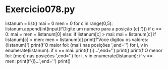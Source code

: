 # Exercicio078.py

listanum = list()
mai = 0
men = 0
for c in range(0,5):
    listanum.append(int(input(f'Digite um numero para a posição {c}:')))
    if c == 0:
        mai = men = listanum[0]
    else:
        if listanum[c] > mai:
            mai = listanum[c]
        if listanum[c] < men:
            men = listanum[c]
print(f'Voce digitou os valores:{listanum}')
print(f'O maior foi: {mai} nas posições ',end='')
for i, v in enumerate(listanum):
    if v == mai:
        print(f'{i}...',end='')
print()
print(f'O menor foi: {men} nas posições ',end='')
for i, v in enumerate(listanum):
    if v == men:
        print(f'{i}...',end='')
print()
